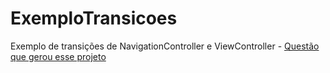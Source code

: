 # ExemploTransicoes
Exemplo de transições de NavigationController e ViewController - [Questão que gerou esse projeto](http://pt.stackoverflow.com/questions/96641/como-fazer-transi%C3%A7%C3%A3o-de-telas-programaticamente-com-swift)

